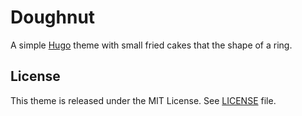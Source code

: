 # Doughnut

A simple [Hugo](https://gohugo.io) theme with small fried cakes that the shape of a ring.


## License

This theme is released under the MIT License. See [LICENSE](https://github.com/wonderstory/hugo-theme-doughnut/blob/master/LICENSE.md) file.
